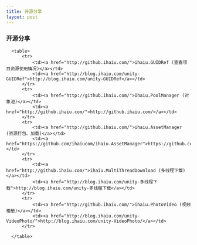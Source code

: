 ```yaml
---
title: 开源分享
layout: post
---
```



<h3><a id="开源分享" class="anchor" href="#%E5%BC%80%E6%BA%90%E5%88%86%E4%BA%AB" aria-hidden="true"><span aria-hidden="true" class="octicon octicon-link"></span></a>开源分享</h3>

      <table>
          <tr>
              <td><a href="http://github.ihaiu.com/">ihaiu.GUIDRef (查看项目资源使用情况)</a></td>
              <td><a href="http://blog.ihaiu.com/unity-GUIDRef">http://blog.ihaiu.com/unity-GUIDRef</a></td>
          </tr>
          <tr>
              <td><a href="http://github.ihaiu.com/">Ihaiu.PoolManager (对象池)</a></td>
              <td><a href="http://github.ihaiu.com/">http://github.ihaiu.com/</a></td>
          </tr>
          <tr>
              <td><a href="http://github.ihaiu.com/">ihaiu.AssetManager (资源打包、加载)</a></td>
              <td><a href="https://github.com/ihaiucom/ihaiu.AssetManager">https://github.com/ihaiucom/ihaiu.AssetManager</a></td>
          </tr>
          <tr>
              <td><a href="http://github.ihaiu.com/">ihaiu.MultiThreadDownload (多线程下载)</a></td>
              <td><a href="http://blog.ihaiu.com/unity-多线程下载">http://blog.ihaiu.com/unity-多线程下载</a></td>
          </tr>
          <tr>
              <td><a href="http://github.ihaiu.com/">ihaiu.PhotoVideo (视频相册)</a></td>
              <td><a href="http://blog.ihaiu.com/unity-VideoPhoto/">http://blog.ihaiu.com/unity-VideoPhoto/</a></td>
          </tr>

      </table>
             